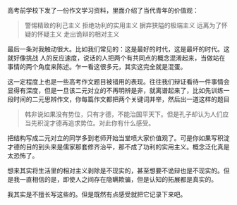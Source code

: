 高考前学校下发了一份作文学习资料，里面介绍了当代青年的价值观：

>警惕精致的利己主义
>拒绝功利的实用主义
>摒弃狭隘的极端主义
>远离为了怀疑的怀疑主义
>走出诡辩的相对主义

最后一条对我触动很大。比如我们常见的：这是最好的时代，这是最坏的时代。这就好像挑战 人的反应速度，说话的人把两个有共同点的概念混淆起来，当做站在事情的两个角度来陈述。乍一看这很多元，其实这完全就是混蛋。

这一定程度上也是一些高考作文题目被错用的表现。往往我们辩证看待一件事情会显得有深度，但是一旦该二元对立的不再明辨是非，就离谱起来了，比如先训练一段时间的二元思辨作文，你每篇作文都把两个关键词并举，然后出一道这样的题目

> 韩非说如果没有势位，只有才德，不能治国平天下。但是孔子却认为人们应当先积淀才德再追求势位。对此你有什么感受。

把结构写成二元对立的同学多到老师开始当堂喷大家价值观了。可是你如果写积淀才德的目的到头来是儒家那套修齐治平，那不成了功利的实用主义。概念泛化真是太恐怖了。

想来其实将生活里的相对主义剥除是不现实的，甚至想要不诡辩也是不现实的。但是我一直相信的是，即使人之间存在隐瞒欺骗，但是认知的拓展都是真实的。

我其实是不擅长写这些的。但是既然有点感受就把它记录下来吧。